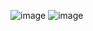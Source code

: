 ![image](https://github.com/Ayanabha1/6-Companies-30-Days-Challenge/assets/63809278/029a0ec4-ea27-4040-8faf-6a5ddb5bbb32)
![image](https://github.com/Ayanabha1/6-Companies-30-Days-Challenge/assets/63809278/b320817b-7fa3-4aa5-9eed-63e663718859)
